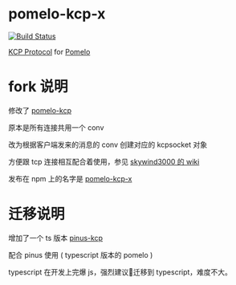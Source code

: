 pomelo-kcp-x
============

[![Build Status][1]][2]

[1]: https://api.travis-ci.org/leenjewel/node-kcp.svg?branch=master
[2]: https://travis-ci.org/leenjewel/node-kcp


[KCP Protocol](https://github.com/skywind3000/kcp) for [Pomelo](https://github.com/NetEase/pomelo)

fork 说明
============

修改了 [pomelo-kcp](https://www.npmjs.com/package/pomelo-kcp)

原本是所有连接共用一个 conv

改为根据客户端发来的消息的 conv 创建对应的 kcpsocket 对象

方便跟 tcp 连接相互配合着使用，参见 [skywind3000 的 wiki](https://github.com/skywind3000/kcp/wiki/Cooperate-With-Tcp-Server)

发布在 npm 上的名字是 [pomelo-kcp-x](https://www.npmjs.com/package/pomelo-kcp-x)

迁移说明
====

增加了一个 ts 版本 [pinus-kcp](https://github.com/bruce48x/pinus-kcp#readme)

配合 pinus 使用 ( typescript 版本的 pomelo )

typescript 在开发上完爆 js，强烈建议迁移到 typescript，难度不大。
